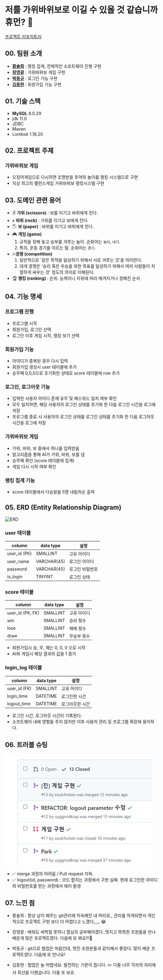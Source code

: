 ﻿# **저를 가위바위보로 이길 수 있을 것 같습니까 휴먼? 🤖**

[프로젝트 리포지토리](https://github.com/soulchicken/rock-paper-scissors-game)

## **00. 팀원 소개**

-   **[황솔희](https://github.com/solhee-hwang)** : 랭킹 집계, 전체적인 소프트웨어 진행 구현
-   **[장영광](https://github.com/glory9802)** : 가위바위보 게임 구현
-   **[박동규](https://github.com/uyggnodkrap)** : 로그인 기능 구현
-   **[김동현](https://github.com/soulchicken)** : 회원가입 기능 구현

## **01. 기술 스택**

-   **MySQL** 8.0.29
-   jdk 11.0
-   JDBC
-   Maven
-   Lombok 1.18.20

## **02. 프로젝트 주제**

### **가위바위보 게임**

-   오징어게임으로 다시하면 조명받을 추억의 놀이를 랭킹 시스템으로 구현
-   지상 최고의 밸런스게임 가위바위보 랭킹시스템 구현

## **03. 도메인 관련 용어**

-   ✌️ **가위 (scissors)** : 보를 이기고 바위에게 진다.
-   ✊ **바위 (rock)** : 가위를 이기고 보에게 진다.
-   🖐️ **보 (paper)** : 바위를 이기고 바위에게 진다.
-   🎮 **게임 (game)**
    1.  규칙을 정해 놓고 승부를 겨루는 놀이. 순화어는 `놀이`, `내기`.
    2.  특히, 운동 경기를 이르는 말. 순화어는 `경기`.
-   🔥**경쟁 (competition)**
    1.  일반적으로 '같은 목적을 달성하기 위해서 서로 겨루는 것'을 의미한다.
    2.  대개 경쟁은 '승리 혹은 우승을 위한 목표를 달성하기 위해서 여러 사람들이 치열하게 싸우는 것' 정도의 의미로 이해된다.
-   🏆 **랭킹 (ranking)** : 순위. 능력이나 지위에 따라 매겨지거나 정해진 순서

## **04. 기능 명세**

### 프로그램 진행

-   프로그램 시작
-   회원가입, 로그인 선택
-   로그인 이후 게임 시작, 랭킹 보기 선택

### 회원가입 기능

-   아이디가 중복된 경우 다시 입력
-   회원가입 생성시 user 테이블에 추가
-   승무패 0,0,0으로 초기화한 상태로 score 테이블에 row 추가

### 로그인, 로그아웃 기능

-   입력한 사용자 아이디 존재 유무 및 패스워드 일치 여부 확인
-   모두 일치하면, 해당 사용자의 로그인 상태를 초기화 한 다음 로그인 시간을 로그에 저장
-   프로그램 종료 시 사용자의 로그인 상태를 로그인 상태를 초기화 한 다음 로그아웃 시간을 로그에 저장

### 가위바위보 게임

-   가위, 바위, 보 중에서 하나를 입력받음
-   알고리즘을 통해 AI가 가위, 바위, 보를 냄
-   승무패 확인 (score 테이블에 집계)
-   게임 다시 시작 여부 확인

### 랭킹 집계 기능

-   score 테이블에서 다승왕을 5명 내림차순 출력

## **05. ERD (Entity Relationship Diagram)**

![ERD](./img/ERD.png)

### **user** 테이블
| column | data type | 설명 |
| --- | --- | --- |
| user_id (PK) | SMALLINT | 고유 아이디 |
| user_name  | VARCHAR(45) | 로그인 아이디 |
| password  | VARCHAR(45) | 로그인 비밀번호 |
| is_login  | TINYINT | 로그인 상태 |
### **score** 테이블
| column | data type | 설명 |
| --- | --- | --- |
| user_id (PK, FK) | SMALLINT | 고유 아이디 |
| win  | SMALLINT | 승리 횟수 |
| lose  | SMALLINT | 패배 횟수 |
| draw | SMALLINT | 무승부 횟수 |
- 회원가입시 승, 무, 패는 0, 0, 0 으로 시작
- AI와 게임시 해당 결과의 값을 1 증가
### login_log 테이블
| column | data type | 설명 |
| --- | --- | --- |
| user_id (FK) | SMALLINT | 고유 아이디 |
| login_time  | DATETIME | 로그인한 시간 |
| logout_time  | DATETIME | 로그아웃한 시간 |

-   로그인 시간, 로그아웃 시간이 기록된다.
-   소프트웨어 내에 영향을 주지 않지만 이후 사용자 관리 등 프로그램 확장에 용이하다.

## **06. 트러블 슈팅**
![Pull](./img/pull.png)
- ✅  merge 과정의 어려움 / Pull request 지옥.
- ✅  logout(id, password) : 코드 합치는 과정에서 구현 실패. 현재 로그인한 아이디와 비밀번호를 받는 과정에서 에러 발생

## **07. 느낀 점**

-   황솔희 : 항상 남이 해주는 git관리에 익숙해진 내 머리로,, 관리를 하게되면서 개인적으로 프로젝트 구현 보다 더 어렵다고 느꼈다,,,,, 😂

-   장영광 : 배워도 써먹질 못하니 열심히 공부해야겠다..멋지고 똑똑한 조원들을 만나 배운게 많은 프로젝트였다. 다음에 또 봐요!!!🤩

-   박동규 : git으로 협업은 처음인데, 멋진 조원분들과 같이해서 좋았다. 많이 배운 프로젝트였다. 다음에 또 만나요!

-   김동현 : 협업은 늘 어렵네요. 발전하는 기분이 듭니다. ✏️ 다들 너무 각자의 자리에서 최선을 다했습니다. 다들 또 보죠. 
